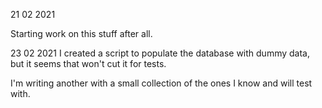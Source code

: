 21 02 2021

Starting work on this stuff after all.

23 02 2021
I created a script to populate the database with dummy data, but it seems that won't cut it for tests.

I'm writing another with a small collection of the ones I know and will test with.
